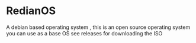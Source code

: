 # RedianOS
A debian based operating system , this is an open source operating system you can use as a base OS see releases for downloading the ISO
